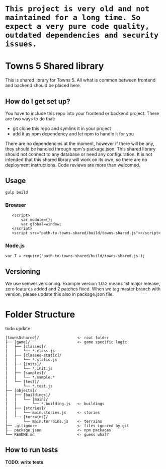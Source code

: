 # `This project is very old and not maintained for a long time. So expect a very pure code quality, outdated dependencies and security issues.`

# Towns 5 Shared library

This is shared library for Towns 5. All what is common between frontend and backend should be placed here. 

## How do I get set up?

You have to include this repo into your frontend or backend project. There are two ways to do that:
- git clone this repo and symlink it in your project
- add it as npm dependency and let npm to handle it for you

There are no dependencies at the moment, however if there will be any, they should be handled 
through npm's package.json. This shared library should not connect to any database or need any configuration. It is not
intended that this shared library will work on its own, so there are no deployment instructions. Code reviews are more
than welcomed.

## Usage

    gulp build

### Browser

       <script>
           var module={};
           var global=window;
       </script>
       <script src="path-to-towns-shared/build/towns-shared.js"></script>

### Node.js

    var T = require('path-to-towns-shared/build/towns-shared.js');

## Versioning

We use semver versioning. Example version 1.0.2 means 1st major release, zero features added and 2 patches fixed. When 
we tag master branch with version, please update this also in package.json file.

# Folder Structure

todo update

    [towns5shared]/                 <- root folder
	├── [game]/                     <- game specific logic
	|   ├── [classes]/                 
	|   |   └── *.class.js       
	|   ├── [classes-static]/                
	|   |   └── *.static.js     	         
	|   ├── [inits]/           
	|   |   └── *.init.js       
	|   ├── [samples]/                
	|   |   └── *.sample.*     	         
	|   └── [test]/           
	|       └── *.test.js      	     
	├── [objects]/                  
	|   ├── [buildings]/             
	|   |   └── [main]/                
	|   |       └── *.building.js   <- buildings               
	|   ├── [stories]/              
	|   |   └── main.stories.js     <- stories
	|   └── [terrains]/             
	|       └── main.terrains.js    <- terrains
	├── .gitignore                  <- files ignored by git
	├── package.json                <- npm packages
	└── README.md                   <- guess what?

## How to run tests

**TODO: write tests**

